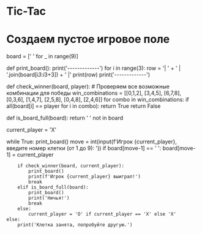 # Tic-Tac
# Создаем пустое игровое поле
board = [' ' for _ in range(9)]

def print_board():
    print('-------------')
    for i in range(3):
        row = '| ' + ' | '.join(board[i*3:i*3+3]) + ' |'
        print(row)
        print('-------------')

def check_winner(board, player):
    # Проверяем все возможные комбинации для победы
    win_combinations = [[0,1,2], [3,4,5], [6,7,8],
                        [0,3,6], [1,4,7], [2,5,8],
                        [0,4,8], [2,4,6]]
    for combo in win_combinations:
        if all(board[i] == player for i in combo):
            return True
    return False

def is_board_full(board):
    return ' ' not in board

current_player = 'X'

while True:
    print_board()
    move = int(input(f'Игрок {current_player}, введите номер клетки (от 1 до 9): '))
    if board[move-1] == ' ':
        board[move-1] = current_player

        if check_winner(board, current_player):
            print_board()
            print(f'Игрок {current_player} выиграл!')
            break
        elif is_board_full(board):
            print_board()
            print('Ничья!')
            break
        else:
            current_player = 'O' if current_player == 'X' else 'X'
    else:
        print('Клетка занята, попробуйте другую.')
